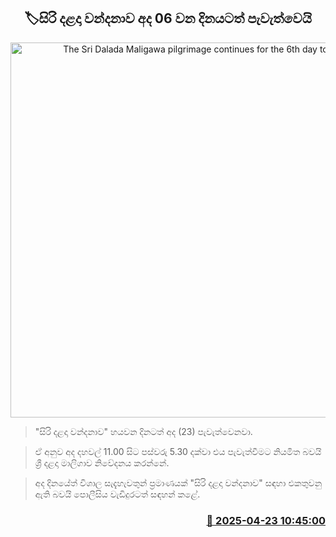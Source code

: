 <p align='center'><b><h2 align='center' title='The Sri Dalada Maligawa pilgrimage continues for the 6th day today'>🏷සිරි දළදා වන්දනාව අද 06 වන දින‍යටත් පැවැත්වෙයි</h2></b></p>
<p align='center'><img src='https://helakuru.sgp1.cdn.digitaloceanspaces.com/esana/images/lib/sri-dalada-wandanawa.jpg' width='600' alt='The Sri Dalada Maligawa pilgrimage continues for the 6th day today'></p>

> "සිරි දළදා වන්දනාව" හයවන දිනටත් අද (23) පැවැත්වෙනවා.

> ඒ අනුව අද දහවල් 11.00 සිට පස්වරු 5.30 දක්වා එය පැවැත්වීමට නියමිත බවයි ශ්‍රී දළදා මාලිගාව නිවේදනය කරන්නේ.

> අද දිනයේත් විශාල සැදැහැවතුන් ප්‍රමාණයක් "සිරි දළදා වන්දනාව" සඳහා එකතුවනු ඇති බවයි පොලීසිය වැඩිදුරටත් සඳහන් කළේ.



<h3 align='right'><a href='https://www.helakuru.lk/esana/p/109445/'>📅 2025-04-23 10:45:00</a></h3>
